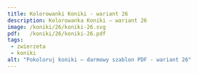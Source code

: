 ```yaml
---
title: Kolorowanki Koniki - wariant 26
description: Kolorowanka Koniki – wariant 26
image: /koniki/26/koniki-26.svg
pdf:   /koniki/26/koniki-26.pdf
tags:
 - zwierzeta
 - koniki
alt: "Pokoloruj koniki – darmowy szablon PDF - wariant 26"
---
```

